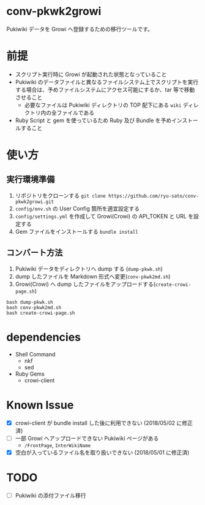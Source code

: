 # conv-pkwk2growi

Pukiwiki データを Growi へ登録するための移行ツールです。

# 前提

- スクリプト実行時に Growi が起動された状態となっていること
- Pukiwiki のデータファイルと異なるファイルシステム上でスクリプトを実行する場合は、予めファイルシステムにアクセス可能にするか、tar 等で移動させること
    - 必要なファイルは Pukiwiki ディレクトリの TOP 配下にある `wiki` ディレクトリ内の全ファイルである
- Ruby Script と gem を使っているため Ruby 及び Bundle を予めインストールすること

# 使い方

## 実行環境準備

1. リポジトリをクローンする
    `git clone https://github.com/ryu-sato/conv-pkwk2growi.git`
1. `config/env.sh` の User Config 箇所を適宜設定する
1. `config/settings.yml` を作成して Growi(Crowi) の API_TOKEN と URL を設定する
1. Gem ファイルをインストールする
    `bundle install`

## コンバート方法

1. Pukiwiki データをディレクトリへ dump する (`dump-pkwk.sh`)
1. dump したファイルを Markdown 形式へ変更(`conv-pkwk2md.sh`)
1. Growi(Crowi) へ dump したファイルをアップロードする(`create-crowi-page.sh`)

```sh:bash
bash dump-pkwk.sh
bash conv-pkwk2md.sh
bash create-crowi-page.sh
```

# dependencies

- Shell Command
  - nkf
  - sed
- Ruby Gems
  - crowi-client

# Known Issue

- [x] crowi-client が bundle install した後に利用できない (2018/05/02 に修正済)
- [ ] 一部 Growi へアップロードできない Pukiwiki ページがある
    - `/FrontPage`, `InterWikiName`
- [x] 空白が入っているファイル名を取り扱いできない (2018/05/01 に修正済)

# TODO

- [ ] Pukiwiki の添付ファイル移行

